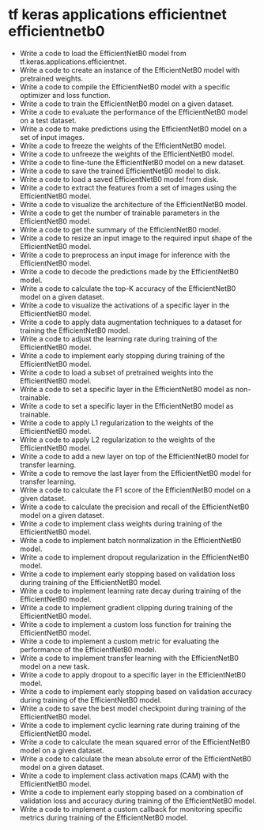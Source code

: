 # tf keras applications efficientnet efficientnetb0

- Write a code to load the EfficientNetB0 model from tf.keras.applications.efficientnet.
- Write a code to create an instance of the EfficientNetB0 model with pretrained weights.
- Write a code to compile the EfficientNetB0 model with a specific optimizer and loss function.
- Write a code to train the EfficientNetB0 model on a given dataset.
- Write a code to evaluate the performance of the EfficientNetB0 model on a test dataset.
- Write a code to make predictions using the EfficientNetB0 model on a set of input images.
- Write a code to freeze the weights of the EfficientNetB0 model.
- Write a code to unfreeze the weights of the EfficientNetB0 model.
- Write a code to fine-tune the EfficientNetB0 model on a new dataset.
- Write a code to save the trained EfficientNetB0 model to disk.
- Write a code to load a saved EfficientNetB0 model from disk.
- Write a code to extract the features from a set of images using the EfficientNetB0 model.
- Write a code to visualize the architecture of the EfficientNetB0 model.
- Write a code to get the number of trainable parameters in the EfficientNetB0 model.
- Write a code to get the summary of the EfficientNetB0 model.
- Write a code to resize an input image to the required input shape of the EfficientNetB0 model.
- Write a code to preprocess an input image for inference with the EfficientNetB0 model.
- Write a code to decode the predictions made by the EfficientNetB0 model.
- Write a code to calculate the top-K accuracy of the EfficientNetB0 model on a given dataset.
- Write a code to visualize the activations of a specific layer in the EfficientNetB0 model.
- Write a code to apply data augmentation techniques to a dataset for training the EfficientNetB0 model.
- Write a code to adjust the learning rate during training of the EfficientNetB0 model.
- Write a code to implement early stopping during training of the EfficientNetB0 model.
- Write a code to load a subset of pretrained weights into the EfficientNetB0 model.
- Write a code to set a specific layer in the EfficientNetB0 model as non-trainable.
- Write a code to set a specific layer in the EfficientNetB0 model as trainable.
- Write a code to apply L1 regularization to the weights of the EfficientNetB0 model.
- Write a code to apply L2 regularization to the weights of the EfficientNetB0 model.
- Write a code to add a new layer on top of the EfficientNetB0 model for transfer learning.
- Write a code to remove the last layer from the EfficientNetB0 model for transfer learning.
- Write a code to calculate the F1 score of the EfficientNetB0 model on a given dataset.
- Write a code to calculate the precision and recall of the EfficientNetB0 model on a given dataset.
- Write a code to implement class weights during training of the EfficientNetB0 model.
- Write a code to implement batch normalization in the EfficientNetB0 model.
- Write a code to implement dropout regularization in the EfficientNetB0 model.
- Write a code to implement early stopping based on validation loss during training of the EfficientNetB0 model.
- Write a code to implement learning rate decay during training of the EfficientNetB0 model.
- Write a code to implement gradient clipping during training of the EfficientNetB0 model.
- Write a code to implement a custom loss function for training the EfficientNetB0 model.
- Write a code to implement a custom metric for evaluating the performance of the EfficientNetB0 model.
- Write a code to implement transfer learning with the EfficientNetB0 model on a new task.
- Write a code to apply dropout to a specific layer in the EfficientNetB0 model.
- Write a code to implement early stopping based on validation accuracy during training of the EfficientNetB0 model.
- Write a code to save the best model checkpoint during training of the EfficientNetB0 model.
- Write a code to implement cyclic learning rate during training of the EfficientNetB0 model.
- Write a code to calculate the mean squared error of the EfficientNetB0 model on a given dataset.
- Write a code to calculate the mean absolute error of the EfficientNetB0 model on a given dataset.
- Write a code to implement class activation maps (CAM) with the EfficientNetB0 model.
- Write a code to implement early stopping based on a combination of validation loss and accuracy during training of the EfficientNetB0 model.
- Write a code to implement a custom callback for monitoring specific metrics during training of the EfficientNetB0 model.